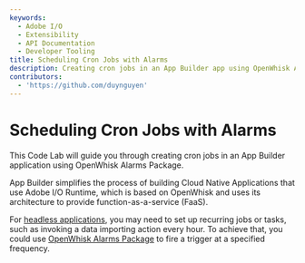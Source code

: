```yaml
---
keywords:
  - Adobe I/O
  - Extensibility
  - API Documentation
  - Developer Tooling
title: Scheduling Cron Jobs with Alarms
description: Creating cron jobs in an App Builder app using OpenWhisk Alarms Package.
contributors:
  - 'https://github.com/duynguyen'
---
```


# Scheduling Cron Jobs with Alarms

This Code Lab will guide you through creating cron jobs in an App Builder application using OpenWhisk Alarms Package. 

App Builder simplifies the process of building Cloud Native Applications that use Adobe I/O Runtime, which is based on OpenWhisk and uses its architecture to provide function-as-a-service (FaaS). 

For [headless applications](../../guides/index.md#headless-application), you may need to set up recurring jobs or tasks, such as invoking a data importing action every hour. To achieve that, you could use [OpenWhisk Alarms Package](https://github.com/apache/openwhisk-package-alarms) to fire a trigger at a specified frequency. 
